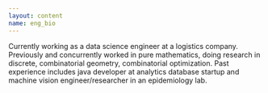 ```yaml
---
layout: content
name: eng_bio
---
```

Currently working as a data science engineer at a logistics company.
Previously and concurrently worked in pure mathematics, doing research in discrete,
combinatorial geometry, combinatorial optimization. Past experience includes java
developer at analytics database startup and machine vision engineer/researcher in an epidemiology lab.